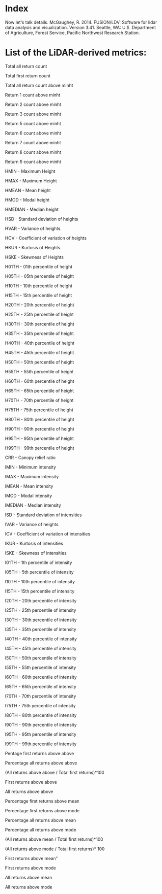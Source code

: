 # Index

Now let's talk details.
McGaughey, R. 2014. FUSION/LDV: Software for lidar data analysis and visualization. Version 3.41. Seattle, WA: U.S. Department of Agriculture, Forest Service, Pacific Northwest Research Station.

# List of the LiDAR-derived metrics:

Total all return count

Total first return count

Total all return count above minht

Return 1 count above minht

Return 2 count above minht

Return 3 count above minht

Return 5 count above minht

Return 6 count above minht

Return 7 count above minht

Return 8 count above minht

Return 9 count above minht

HMIN - Maximum Height

HMAX - Maximum Height

HMEAN - Mean height

HMOD - Modal height

HMEDIAN - Median height

HSD - Standard deviation of heights

HVAR - Variance of heights

HCV - Coefficient of variation of heights

HKUR - Kurtosis of Heights

HSKE - Skewness of Heights

H01TH - 01th percentile of height

H05TH - 05th percentile of height

H10TH - 10th percentile of height

H15TH - 15th percentile of height

H20TH - 20th percentile of height

H25TH - 25th percentile of height

H30TH - 30th percentile of height

H35TH - 35th percentile of height

H40TH - 40th percentile of height

H45TH - 45th percentile of height

H50TH - 50th percentile of height

H55TH - 55th percentile of height

H60TH - 60th percentile of height

H65TH - 65th percentile of height

H70TH - 70th percentile of height

H75TH - 75th percentile of height

H80TH - 80th percentile of height

H90TH - 90th percentile of height

H95TH - 95th percentile of height

H99TH - 99th percentile of height

CRR - Canopy relief ratio

IMIN - Minimum intensity

IMAX - Maximum intensity

IMEAN - Mean intensity

IMOD - Modal intensity

IMEDIAN - Median intensity

ISD - Standard deviation of intensities

IVAR - Variance of heights

ICV - Coefficient of variation of intensities

IKUR - Kurtosis of intensities

ISKE - Skewness of intensities

I01TH - 1th percentile of intensity

I05TH - 5th percentile of intensity

I10TH - 10th percentile of intensity

I15TH - 15th percentile of intensity

I20TH - 20th percentile of intensity

I25TH - 25th percentile of intensity

I30TH - 30th percentile of intensity

I35TH - 35th percentile of intensity

I40TH - 40th percentile of intensity

I45TH - 45th percentile of intensity

I50TH - 50th percentile of intensity

I55TH - 55th percentile of intensity

I60TH - 60th percentile of intensity

I65TH - 65th percentile of intensity

I70TH - 70th percentile of intensity

I75TH - 75th percentile of intensity

I80TH - 80th percentile of intensity

I90TH - 90th percentile of intensity

I95TH - 95th percentile of intensity

I99TH - 99th percentile of intensity

Pentage first returns above above

Percentage all returns above above

(All returns above above / Total first returns)*100

First returns above above

All returns above above

Percentage first returns above mean

Percentage first returns above mode

Percentage all returns above mean

Percentage all returns above mode

(All returns above mean / Total first returns)*100

(All returns above mode / Total first returns)* 100

First returns above mean"

First returns above mode

All returns above mean

All returns above mode
